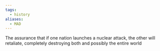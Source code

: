 ```yaml
---
tags:
  - history
aliases:
  - MAD
---
```

The assurance that if one nation launches a nuclear attack, the other will retaliate, completely destroying both and possibly the entire world